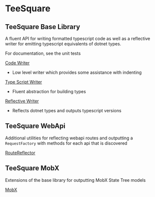 # TeeSquare

## TeeSquare Base Library

A fluent API for writing formatted typescript code as well as a reflective writer for emitting typescript equivalents of dotnet types.

For documentation, see the unit tests

[Code Writer](https://github.com/tristanmenzel/TeeSquare/blob/master/src/TeeSquare.Tests/CodeWriterTests/CodeWriterTests.cs)
 - Low level writer which provides some assistance with indenting

[Type Script Writer](https://github.com/tristanmenzel/TeeSquare/blob/master/src/TeeSquare.Tests/TypeScriptWriterTest/TypeScriptWriterTests.cs)
 - Fluent abstraction for building types
 
[Reflective Writer](https://github.com/tristanmenzel/TeeSquare/blob/master/src/TeeSquare.Tests/Reflection/ReflectiveWriterTests.cs)
 - Reflects dotnet types and outputs typescript versions
 
## TeeSquare WebApi

Additional utilities for reflecting webapi routes and outputting a `RequestFactory` with methods for each api that is discovered

[RouteReflector](https://github.com/tristanmenzel/TeeSquare/tree/master/src/TeeSquare.WebApi.Tests)

## TeeSquare MobX

Extensions of the base library for outputting MobX State Tree models

[MobX](https://github.com/tristanmenzel/TeeSquare/blob/master/src/TeeSquare.Mobx.Tests/MobxModelTests.cs)



 



